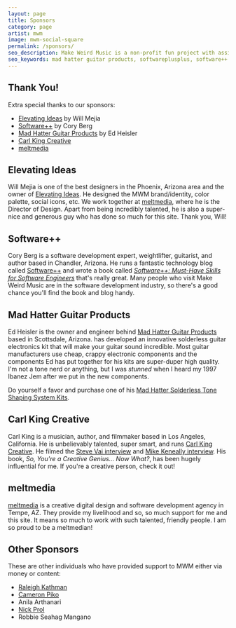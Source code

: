 ```yaml
---
layout: page
title: Sponsors
category: page
artist: mwm
image: mwm-social-square
permalink: /sponsors/
seo_description: Make Weird Music is a non-profit fun project with assistant from great sponsors!
seo_keywords: mad hatter guitar products, softwareplusplus, software++
---
```

## Thank You!

Extra special thanks to our sponsors:

* [Elevating Ideas](http://elevatingideas.com) by Will Mejia
* [Software++](http://softwareplusplus.com) by Cory Berg
* [Mad Hatter Guitar Products](http://madhatterguitarproducts.com) by Ed Heisler
* [Carl King Creative](http://carlkingdom.com)
* [meltmedia](http://meltmedia.com)

## Elevating Ideas

Will Mejia is one of the best designers in the Phoenix, Arizona area and the owner of [Elevating Ideas](http://elevatingideas.com). He designed the MWM brand/identity, color palette, social icons, etc. We work together at [meltmedia](http://meltmedia.com), where he is the Director of Design. Apart from being incredibly talented, he is also a super-nice and generous guy who has done so much for this site. Thank you, Will!

## Software++

Cory Berg is a software development expert, weightlifter, guitarist, and author based in Chandler, Arizona. He runs a fantastic technology blog called [Software++](http://softwareplusplus.com) and wrote a book called *[Software++: Must-Have Skills for Software Engineers](http://www.amazon.com/Software-Must-Have-Skills-Engineers-ebook/dp/B00U4ZRQC6/)* that's really great. Many people who visit Make Weird Music are in the software development industry, so there's a good chance you'll find the book and blog handy.

## Mad Hatter Guitar Products

Ed Heisler is the owner and engineer behind [Mad Hatter Guitar Products](http://madhatterguitarproducts.com) based in Scottsdale, Arizona. has developed an innovative solderless guitar electronics kit that will make your guitar sound incredible. Most guitar manufacturers use cheap, crappy electronic components and the components Ed has put together for his kits are super-duper high quality. I'm not a tone nerd or anything, but I was *stunned* when I heard my 1997 Ibanez Jem after we put in the new components.

Do yourself a favor and purchase one of his [Mad Hatter Solderless Tone Shaping System Kits](http://madhatterguitarproducts.com/pages/mad-hatter-solderless-tone-shaping-system-kits).

## Carl King Creative

Carl King is a musician, author, and filmmaker based in Los Angeles, California. He is unbelievably talented, super smart, and runs [Carl King Creative](http://carlkingdom.com). He filmed the [Steve Vai interview](/interview/steve-vai) and [Mike Keneally interview](/interview/mike-keneally). His book, *So, You're a Creative Genius... Now What?*, has been hugely influential for me. If you're a creative person, check it out!

## meltmedia

[meltmedia](http://meltmedia.com) is a creative digital design and software development agency in Tempe, AZ. They provide my livelihood and so, so much support for me and this site. It means so much to work with such talented, friendly people. I am so proud to be a meltmedian!

## Other Sponsors

These are other individuals who have provided support to MWM either via money or content:

- [Raleigh Kathman](http://soundcloud.com/giantess-music)
- [Cameron Piko](http://montresor.bandcamp.com/)
- Anila Arthanari
- [Nick Prol](http://www.dkvine.com/features/dku_comix)
- Robbie Seahag Mangano

